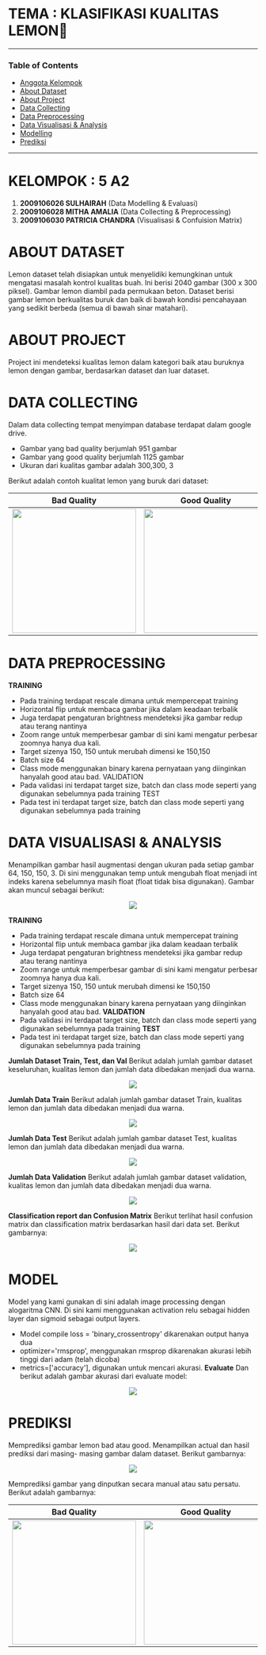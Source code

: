 # **TEMA     : KLASIFIKASI KUALITAS LEMON🍋**
---
### Table of Contents

* [Anggota Kelompok](#chapter1)
* [About Dataset](#chapter2)
* [About Project](#chapter3)
* [Data Collecting](#chapter4)
* [Data Preprocessing](#chapter5)
* [Data Visualisasi & Analysis](#chapter6)
* [Modelling](#chapter7)
* [Prediksi](#chapter8)

---
# **KELOMPOK : 5 A2** <a class="anchor" id="chapter1"></a>
1.   **2009106026 SULHAIRAH** (Data Modelling & Evaluasi)
2.   **2009106028 MITHA AMALIA** (Data Collecting & Preprocessing)
3.   **2009106030 PATRICIA CHANDRA** (Visualisasi & Confuision Matrix)

# **ABOUT DATASET** <a class="anchor" id="chapter2"></a>
Lemon dataset telah disiapkan untuk menyelidiki kemungkinan untuk mengatasi masalah kontrol kualitas buah. Ini berisi 2040 gambar (300 x 300 piksel). Gambar lemon diambil pada permukaan beton. Dataset berisi gambar lemon berkualitas buruk dan baik di bawah kondisi pencahayaan yang sedikit berbeda (semua di bawah sinar matahari).

# **ABOUT PROJECT** <a class="anchor" id="chapter3"></a>
Project ini mendeteksi kualitas lemon dalam kategori baik atau buruknya lemon dengan gambar, berdasarkan dataset dan luar dataset.

# **DATA COLLECTING** <a class="anchor" id="chapter4"></a>
Dalam data collecting tempat menyimpan database terdapat dalam google drive.
-	Gambar yang bad quality berjumlah 951 gambar
-	Gambar yang good quality berjumlah 1125 gambar
-	Ukuran dari kualitas gambar adalah 300,300, 3

Berikut adalah contoh kualitat lemon yang buruk dari dataset:

| Bad Quality | Good Quality |
| ------------ | ------------- |
| <img src="https://github.com/Mithaamalia13/PA_KB_5_A2-20/blob/main/coleccting.PNG" width="250"> | <img src="https://github.com/Mithaamalia13/PA_KB_5_A2-20/blob/main/collectinggood.PNG" width="250">|


# **DATA PREPROCESSING** <a class="anchor" id="chapter5"></a>
**TRAINING**
-	Pada training terdapat rescale dimana untuk mempercepat training
-	Horizontal flip untuk membaca gambar jika dalam keadaan terbalik
-	Juga terdapat pengaturan brightness mendeteksi jika gambar redup atau terang nantinya
-	Zoom range untuk memperbesar gambar di sini kami mengatur perbesar zoomnya hanya dua kali.
-	Target sizenya 150, 150 untuk merubah dimensi ke 150,150
-	Batch size 64
-	Class mode menggunakan binary karena pernyataan yang diinginkan hanyalah good atau bad.
VALIDATION
-	Pada validasi ini terdapat target size, batch dan class mode seperti yang digunakan sebelumnya pada training
TEST
-	Pada test ini terdapat target size, batch dan class mode seperti yang digunakan sebelumnya pada training

# **DATA VISUALISASI & ANALYSIS** <a class="anchor" id="chapter6"></a>
Menampilkan gambar hasil augmentasi dengan ukuran pada setiap gambar 64, 150, 150, 3. Di sini menggunakan temp untuk mengubah float menjadi int indeks karena sebelumnya masih float (float tidak bisa digunakan).
Gambar akan muncul sebagai berikut:

<p align="center">
  <img src="https://github.com/Mithaamalia13/PA_KB_5_A2-20/blob/main/data%20visualisasi.PNG" />
</p>

**TRAINING**
-	Pada training terdapat rescale dimana untuk mempercepat training
-	Horizontal flip untuk membaca gambar jika dalam keadaan terbalik
-	Juga terdapat pengaturan brightness mendeteksi jika gambar redup atau terang nantinya
-	Zoom range untuk memperbesar gambar di sini kami mengatur perbesar zoomnya hanya dua kali.
-	Target sizenya 150, 150 untuk merubah dimensi ke 150,150
-	Batch size 64
-	Class mode menggunakan binary karena pernyataan yang diinginkan hanyalah good atau bad.
**VALIDATION**
-	Pada validasi ini terdapat target size, batch dan class mode seperti yang digunakan sebelumnya pada training
**TEST**
-	Pada test ini terdapat target size, batch dan class mode seperti yang digunakan sebelumnya pada training

**Jumlah Dataset Train, Test, dan Val**
Berikut adalah jumlah gambar dataset keseluruhan, kualitas lemon dan jumlah data dibedakan menjadi dua warna.
<p align="center">
  <img src="https://github.com/Mithaamalia13/PA_KB_5_A2-20/blob/main/Jumlah%20Gambar%20Dataset%20Keseluruhan.png" />
</p>

**Jumlah Data Train**
Berikut adalah jumlah gambar dataset Train, kualitas lemon dan jumlah data dibedakan menjadi dua warna.

<p align="center">
  <img src="https://github.com/Mithaamalia13/PA_KB_5_A2-20/blob/main/Jumlah%20Gambar%20Dataset%20Train.png" />
</p>

**Jumlah Data Test**
Berikut adalah jumlah gambar dataset Test, kualitas lemon dan jumlah data dibedakan menjadi dua warna.

<p align="center">
  <img src="https://github.com/Mithaamalia13/PA_KB_5_A2-20/blob/main/Jumlah%20Gambar%20Dataset%20Test.png" />
</p>

**Jumlah Data Validation**
Berikut adalah jumlah gambar dataset validation, kualitas lemon dan jumlah data dibedakan menjadi dua warna.

<p align="center">
  <img src="https://github.com/Mithaamalia13/PA_KB_5_A2-20/blob/main/Jumlah%20Gambar%20Dataset%20Validation.png" />
</p>

**Classification report dan Confusion Matrix**
Berikut terlihat hasil confusion matrix dan classification matrix berdasarkan hasil dari data set. Berikut gambarnya: 

<p align="center">
  <img src="https://github.com/Mithaamalia13/PA_KB_5_A2-20/blob/main/confuison.PNG" />
</p>

# **MODEL** <a class="anchor" id="chapter7"></a>
  Model yang kami gunakan di sini adalah image processing dengan alogaritma CNN.  Di sini kami menggunakan activation relu sebagai hidden layer dan sigmoid sebagai output layers.  
-	Model compile loss = 'binary_crossentropy' dikarenakan output hanya dua
-	optimizer='rmsprop', menggunakan rmsprop dikarenakan akurasi lebih tinggi dari adam (telah dicoba)
-	metrics=['accuracy'],  digunakan untuk mencari akurasi.
**Evaluate**
Dan berikut adalah gambar akurasi dari evaluate model: 

<p align="center">
  <img src="https://github.com/Mithaamalia13/PA_KB_5_A2-20/blob/main/evaluate.PNG" />
</p>

# **PREDIKSI** <a class="anchor" id="chapter8"></a>
Memprediksi gambar lemon bad atau good. Menampilkan actual dan hasil prediksi dari masing- masing gambar dalam dataset. Berikut gambarnya:

<p align="center">
  <img src="https://github.com/Mithaamalia13/PA_KB_5_A2-20/blob/main/prediksi.PNG" />
</p>

Memprediksi gambar yang dinputkan secara manual atau satu persatu. Berikut adalah gambarnya: 

| Bad Quality | Good Quality |
| ------------ | ------------- |
| <img src="https://github.com/Mithaamalia13/PA_KB_5_A2-20/blob/main/prediksibad.PNG" width="250"> | <img src="https://github.com/Mithaamalia13/PA_KB_5_A2-20/blob/main/prediksigood.PNG" width="250">|
